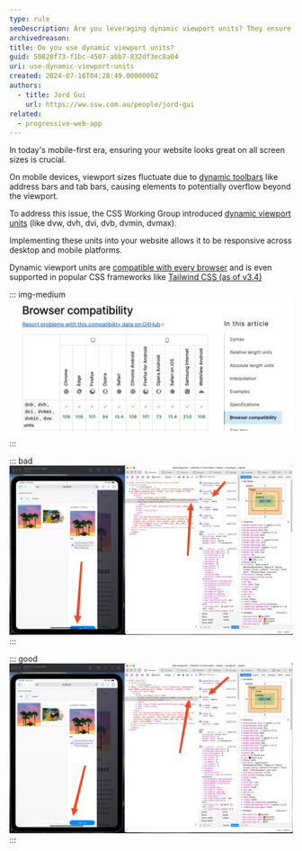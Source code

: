 ```yaml
---
type: rule
seoDescription: Are you leveraging dynamic viewport units? They ensure your website remains responsive across a range of screen sizes.
archivedreason:
title: Do you use dynamic viewport units?
guid: 50820f73-f1bc-4507-abb7-832df3ec8a04
uri: use-dynamic-viewport-units
created: 2024-07-16T04:28:49.0000000Z
authors:
  - title: Jord Gui
    url: https://ww.ssw.com.au/people/jord-gui
related:
  - progressive-web-app
---
```


In today's mobile-first era, ensuring your website looks great on all screen sizes is crucial.

On mobile devices, viewport sizes fluctuate due to [dynamic toolbars](https://web.dev/blog/viewport-units#the-need-for-new-viewport-units) like address bars and tab bars, causing elements to potentially overflow beyond the viewport.

To address this issue, the CSS Working Group introduced [dynamic viewport units](https://developer.mozilla.org/en-US/docs/Web/CSS/length#dynamic) (like dvw, dvh, dvi, dvb, dvmin, dvmax).

Implementing these units into your website allows it to be responsive across desktop and mobile platforms.

<!--endintro-->

Dynamic viewport units are [compatible with every browser](https://developer.mozilla.org/en-US/docs/Web/CSS/length#browser_compatibility) and is even supported in popular CSS frameworks like [Tailwind CSS (as of v3.4)](https://tailwindcss.com/blog/tailwindcss-v3-4#dynamic-viewport-units)

::: img-medium
![Figure: Browser compatibility list for dynamic viewport units](dvu-browser-compatibility.png)
:::

::: bad  
![Figure: Bad example - TinaCMS media manager window overflowing when open on iPadOS Safari when using view height](dvu-bad-example.png)  
:::

::: good  
![Figure: Good example - TinaCMS media manager window responding properly when open on iPadOS Safari when using dynamic view height](dvu-good-example.png)  
:::
